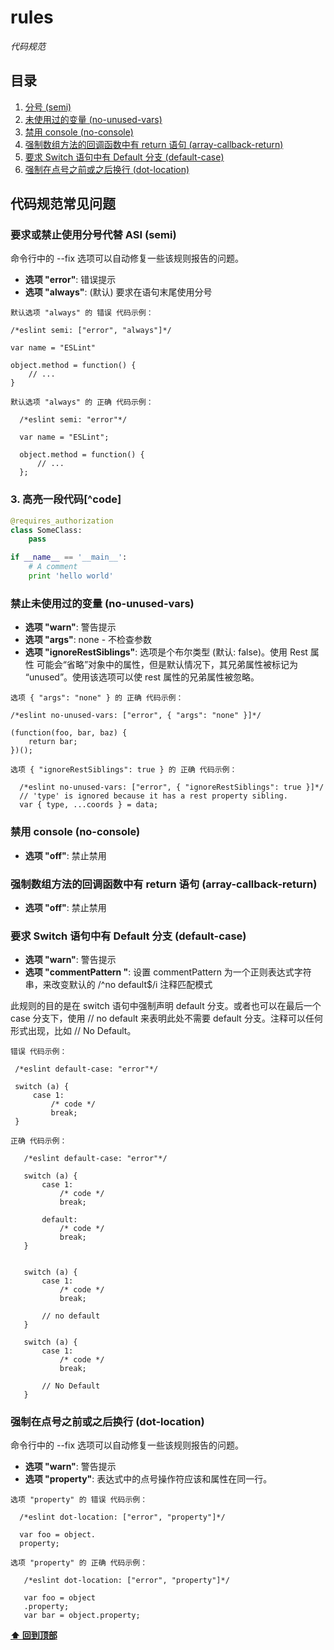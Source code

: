 # **rules**

*代码规范*

## <a name="table-of-contents">目录</a>

  1. [分号 (semi)](#semi)
  1. [未使用过的变量 (no-unused-vars)](#no-unused-vars)
  1. [禁用 console (no-console)](#no-console)
  1. [强制数组方法的回调函数中有 return 语句 (array-callback-return)](#array-callback-return)
  1. [要求 Switch 语句中有 Default 分支 (default-case)](#default-case)
  1. [强制在点号之前或之后换行 (dot-location)](#dot-location)

  
## 代码规范常见问题

### <a name="semi">要求或禁止使用分号代替 ASI (semi)</a>

命令行中的 --fix 选项可以自动修复一些该规则报告的问题。

  - **选项 "error"**: 错误提示
  - **选项 "always"**: (默认) 要求在语句末尾使用分号

   `默认选项 "always" 的 错误 代码示例：`
       
    
    /*eslint semi: ["error", "always"]*/
    
    var name = "ESLint"
    
    object.method = function() {
        // ...
    }
  `默认选项 "always" 的 正确 代码示例：`
      
      
      /*eslint semi: "error"*/
      
      var name = "ESLint";
      
      object.method = function() {
          // ...
      };
  



### 3. 高亮一段代码[^code]

```python
@requires_authorization  
class SomeClass:
    pass

if __name__ == '__main__':
    # A comment
    print 'hello world'
```

### <a name="no-unused-vars">禁止未使用过的变量 (no-unused-vars)</a>


  - **选项 "warn"**: 警告提示
  - **选项 "args"**: none - 不检查参数
  - **选项 "ignoreRestSiblings"**: 选项是个布尔类型 (默认: false)。使用 Rest 属性 可能会“省略”对象中的属性，但是默认情况下，其兄弟属性被标记为 “unused”。使用该选项可以使 rest 属性的兄弟属性被忽略。
  

   `选项 { "args": "none" } 的 正确 代码示例：`
    
    
    /*eslint no-unused-vars: ["error", { "args": "none" }]*/
    
    (function(foo, bar, baz) {
        return bar;
    })();
  `选项 { "ignoreRestSiblings": true } 的 正确 代码示例：`
      
      
      /*eslint no-unused-vars: ["error", { "ignoreRestSiblings": true }]*/
      // 'type' is ignored because it has a rest property sibling.
      var { type, ...coords } = data;
  





### <a name="no-console">禁用 console (no-console)</a>


  - **选项 "off"**: 禁止禁用



### <a name="array-callback-return">强制数组方法的回调函数中有 return 语句 (array-callback-return)</a>


  - **选项 "off"**: 禁止禁用

 ### <a name="default-case">要求 Switch 语句中有 Default 分支 (default-case)</a>
 - **选项 "warn"**: 警告提示
 - **选项 "commentPattern "**: 设置 commentPattern 为一个正则表达式字符串，来改变默认的 /^no default$/i 注释匹配模式
 
 此规则的目的是在 switch 语句中强制声明 default 分支。或者也可以在最后一个 case 分支下，使用 // no default 来表明此处不需要 default 分支。注释可以任何形式出现，比如 // No Default。
 

   `错误 代码示例：`
     
     
     /*eslint default-case: "error"*/
     
     switch (a) {
         case 1:
             /* code */
             break;
     }

   `正确 代码示例：`
       
       
       /*eslint default-case: "error"*/
       
       switch (a) {
           case 1:
               /* code */
               break;
       
           default:
               /* code */
               break;
       }
       
       
       switch (a) {
           case 1:
               /* code */
               break;
       
           // no default
       }
       
       switch (a) {
           case 1:
               /* code */
               break;
       
           // No Default
       }
   
 
  


   
   ### <a name="dot-location">强制在点号之前或之后换行 (dot-location)</a>
   
   命令行中的 --fix 选项可以自动修复一些该规则报告的问题。
   - **选项 "warn"**: 警告提示
   - **选项 "property"**: 表达式中的点号操作符应该和属性在同一行。
   
   `选项 "property" 的 错误 代码示例：`

      /*eslint dot-location: ["error", "property"]*/
      
      var foo = object.
      property;
     
     
  `选项 "property" 的 正确 代码示例：`       
         
     
       /*eslint dot-location: ["error", "property"]*/
       
       var foo = object
       .property;
       var bar = object.property;
     
   

   
**[⬆ 回到顶部](#table-of-contents)**
